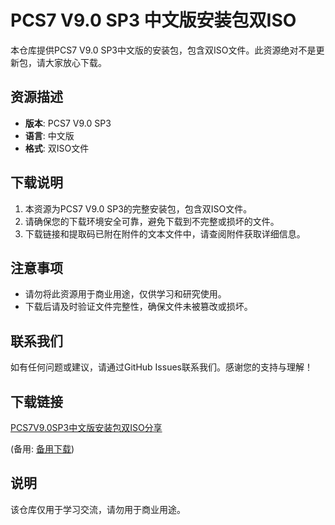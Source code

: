 # PCS7 V9.0 SP3 中文版安装包双ISO

本仓库提供PCS7 V9.0 SP3中文版的安装包，包含双ISO文件。此资源绝对不是更新包，请大家放心下载。

## 资源描述

- **版本**: PCS7 V9.0 SP3
- **语言**: 中文版
- **格式**: 双ISO文件

## 下载说明

1. 本资源为PCS7 V9.0 SP3的完整安装包，包含双ISO文件。
2. 请确保您的下载环境安全可靠，避免下载到不完整或损坏的文件。
3. 下载链接和提取码已附在附件的文本文件中，请查阅附件获取详细信息。

## 注意事项

- 请勿将此资源用于商业用途，仅供学习和研究使用。
- 下载后请及时验证文件完整性，确保文件未被篡改或损坏。

## 联系我们

如有任何问题或建议，请通过GitHub Issues联系我们。感谢您的支持与理解！

## 下载链接
[PCS7V9.0SP3中文版安装包双ISO分享](https://pan.quark.cn/s/dc4ed7d1adea) 

(备用: [备用下载](https://pan.baidu.com/s/1gmXhYpmI3J9epFEuwOw7MA?pwd=1234))

## 说明

该仓库仅用于学习交流，请勿用于商业用途。
